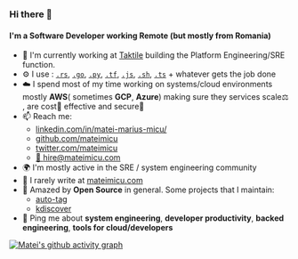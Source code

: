 ### Hi there 👋

#### I'm a Software Developer working Remote (but mostly from Romania)

- 🏢 I'm currently working at [Taktile][taktile] building the Platform Engineering/SRE function.
- ⚙️  I use : [`.rs`][rust], [`.go`][golang], [`.py`][python], [`.tf`][terraform], [`.js`][javascript], [`.sh`][bash], [`.ts`][typescript] + whatever gets the job done
- ☁️  I spend most of my time working on systems/cloud environments mostly **AWS**( sometimes **GCP**, **Azure**) making sure they services scale⚖️ , are cost💸 effective and secure💸
- 📫 Reach me:
  - [linkedin.com/in/matei-marius-micu/][linkedin]
  - [github.com/mateimicu][github]
  - [twitter.com/mateimicu][twitter]
  - [📧 hire@mateimicu.com][email]
- 🌍 I'm mostly active in the SRE / system engineering community
- 📖 I rarely write at [mateimicu.com][personal-website]
- 🤩 Amazed by **Open Source** in general. Some projects that I maintain:
  - [auto-tag][auto-tag]
  - [kdiscover][kdiscover]
- 💬 Ping me about **system engineering**, **developer productivity**, **backed engineering**, **tools for cloud/developers**

[![Matei's github activity graph](https://github-readme-activity-graph.cyclic.app/graph?username=mateimicu&theme=xcode)][github]

[rust]: https://www.rust-lang.org/
[golang]: https://go.dev/
[python]: https://www.python.org/
[terraform]: https://www.terraform.io/
[javascript]: https://developer.mozilla.org/en-US/docs/Web/JavaScript
[typescript]: https://www.typescriptlang.org/
[bash]: https://www.gnu.org/software/bash/

[auto-tag]: https://github.com/mateimicu/auto-tag
[kdiscover]: https://github.com/mateimicu/kdiscover

[linkedin]: https://www.linkedin.com/in/matei-marius-micu/
[github]: https://github.com/mateimicu
[twitter]: https://twitter.com/mateimicu
[email]: mailto:hite@mateimicu.com
[personal-website]: https://mateimicu.com

[taktile]: https://taktile.com/

[prisma]: https://github.com/prisma/prisma
[prisma-data-platform]: https://www.prisma.io/data-platform
